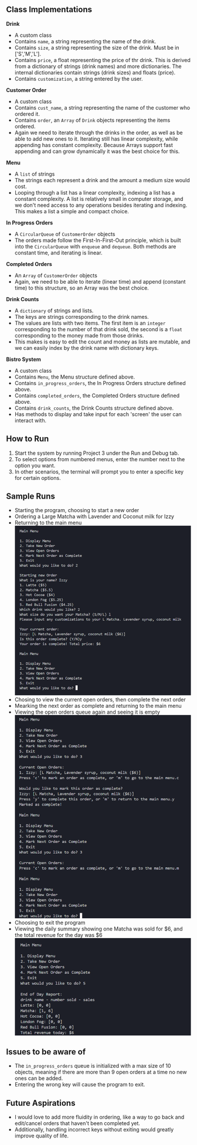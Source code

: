 ## Class Implementations

**Drink**
- A custom class
- Contains `name`, a string representing the name of the drink.
- Contains `size`, a string representing the size of the drink. Must be in ['S','M','L'].
- Contains `price`, a float representing the price of thr drink. This is derived from a dictionary of strings (drink names) and more dictionaries. The internal dictionaries contain strings (drink sizes) and floats (price).
- Contains `customization`, a string entered by the user. 

**Customer Order**
- A custom class
- Contains `cust_name`, a string representing the name of the customer who ordered it.
- Contains `order`, an `Array` of `Drink` objects representing the items ordered.
- Again we need to iterate through the drinks in the order, as well as be able to add new ones to it. Iterating still has linear complexity, while appending has constant complexity. Because Arrays support fast appending and can grow dynamically it was the best choice for this.

**Menu**
- A `list` of strings
- The strings each represent a drink and the amount a medium size would cost.
- Looping through a list has a linear complexity, indexing a list has a constant complexity. A list is relatively small in computer storage, and we don't need access to any operations besides iterating and indexing. This makes a list a simple and compact choice.

**In Progress Orders**
- A `CircularQueue` of `CustomerOrder` objects
- The orders made follow the First-In-First-Out principle, which is built into the `CircularQueue` with `enqueue` and `dequeue`. Both methods are constant time, and iterating is linear. 

**Completed Orders**
- An `Array` of `CustomerOrder` objects
- Again, we need to be able to iterate (linear time) and append (constant time) to this structure, so an Array was the best choice.

**Drink Counts**
- A `dictionary` of strings and lists.
- The keys are strings corresponding to the drink names.
- The values are lists with two items. The first item is an `integer` corresponding to the number of that drink sold, the second is a `float` corresponding to the money made from those drinks.
- This makes is easy to edit the count and money as lists are mutable, and we can easily index by the drink name with dictionary keys.

**Bistro System**
- A custom class
- Contains `Menu`, the Menu structure defined above.
- Contains `in_progress_orders`, the In Progress Orders structure defined above.
- Contains `completed_orders`, the Completed Orders structure defined above.
- Contains `drink_counts`, the Drink Counts structure defined above.
- Has methods to display and take input for each 'screen' the user can interact with.

## How to Run
1. Start the system by running Project 3 under the Run and Debug tab.
2. To select options from numbered menus, enter the number next to the option you want.
3. In other scenarios, the terminal will prompt you to enter a specific key for certain options.

## Sample Runs
- Starting the program, choosing to start a new order
- Ordering a Large Matcha with Lavender and Coconut milk for Izzy
- Returning to the main menu
![alt text](images/start_and_order.png)
- Chosing to view the current open orders, then complete the next order
- Mearking the next order as complete and returning to the main menu
- Viewing the open orders queue again and seeing it is empty
![alt text](images/view_complete_order.png)
- Choosing to exit the program
- Viewing the daily summary showing one Matcha was sold for $6, and the total revenue for the day was $6
![alt text](images/end_of_day.png)

## Issues to be aware of
- The `in_progress_orders` queue is initialized with a max size of 10 objects, meaning if there are more than 9 open orders at a time no new ones can be added.
- Entering the wrong key will cause the program to exit.

## Future Aspirations
- I would love to add more fluidity in ordering, like a way to go back and edit/cancel orders that haven't been completed yet.
- Additionally, handling incorrect keys without exiting would greatly improve quality of life.